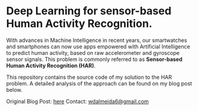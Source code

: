 # Deep Learning for sensor-based Human Activity Recognition.
With advances in Machine Intelligence in recent years, our smartwatches and smartphones can now use apps empowered with Artificial Intelligence to predict human activity, based on raw accelerometer and gyroscope sensor signals. This problem is commonly referred to as **Sensor-based Human Activity Recognition (HAR)**.

This repository contains the source code of my solution to the HAR problem. A detailed analysis of the approach can be found on my blog post below.

Original Blog Post: [here](https://medium.com/@wdalmeida6/deep-learning-for-sensor-based-human-activity-recognition-970ff47c6b6b)
Contact: wdalmeida6@gmail.com
#
